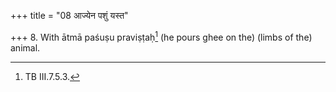 +++
title = "08 आज्येन पशुं यस्त"

+++
8. With ātmā paśuṣu praviṣṭaḥ[^1] (he pours ghee on the) (limbs of the) animal.  


[^1]: TB III.7.5.3.

